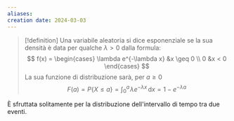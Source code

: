 ```yaml
---
aliases: 
creation date: 2024-03-03
---
```


>[!definition]
>Una variabile aleatoria si dice esponenziale se la sua densità è data per qualche $\lambda > 0$ dalla formula:
>$$ f(x) = \begin{cases}
\lambda e^{-\lambda x} &x \geq 0 \\
0 &x < 0 
\end{cases} $$
La sua funzione di distribuzione sarà, per $a \geq 0$
$$ F(a) = P\{ X \leq a \} = \int _{0}^a \!\lambda e^{-\lambda x} \, \mathrm{d}x = 1 - e^{-\lambda a} $$

È sfruttata solitamente per la distribuzione dell'intervallo di tempo tra due eventi.